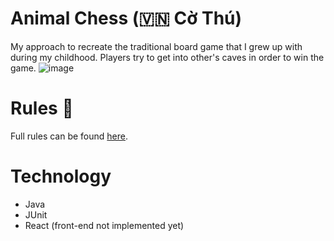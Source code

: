 # Animal Chess (🇻🇳 Cờ Thú) 
My approach to recreate the traditional board game that I grew up with during my childhood. Players try to get into other's caves in order to win the game.
![image](https://github.com/axelnguyen0701/animal-chess/assets/61762175/c133d5e7-f1b2-452c-8d7f-5dcb8423f367)
# Rules 📖
Full rules can be found [here](https://en.wikipedia.org/wiki/Jungle_(board_game)).
# Technology
- Java
- JUnit
- React (front-end not implemented yet)
